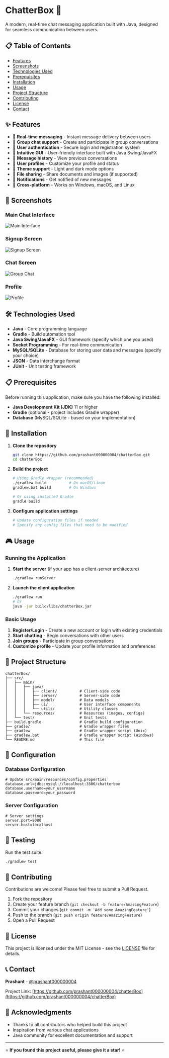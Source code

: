 # ChatterBox 💬

A modern, real-time chat messaging application built with Java, designed for seamless communication between users.


## 📋 Table of Contents

- [Features](#features)
- [Screenshots](#screenshots)
- [Technologies Used](#technologies-used)
- [Prerequisites](#prerequisites)
- [Installation](#installation)
- [Usage](#usage)
- [Project Structure](#project-structure)
- [Contributing](#contributing)
- [License](#license)
- [Contact](#contact)

## ✨ Features

- 💬 **Real-time messaging** - Instant message delivery between users
- 👥 **Group chat support** - Create and participate in group conversations
- 🔐 **User authentication** - Secure login and registration system
- 📱 **Intuitive GUI** - User-friendly interface built with Java Swing/JavaFX
- 🔄 **Message history** - View previous conversations
- 👤 **User profiles** - Customize your profile and status
- 🌙 **Theme support** - Light and dark mode options
- 📂 **File sharing** - Share documents and images (if supported)
- 🔔 **Notifications** - Get notified of new messages
- 🚀 **Cross-platform** - Works on Windows, macOS, and Linux

## 📸 Screenshots

### Main Chat Interface
![Main Interface](https://github.com/prashant000000004/chatterBox/blob/master/chatfifth.jpeg)

### Signup Screen
![Signup Screen](https://github.com/prashant000000004/chatterBox/blob/799400fa2fc29c084a0476810ef0a27661b7a2c8/chatfirst.jpeg)

### Chat Screen
![Group Chat](https://github.com/prashant000000004/chatterBox/blob/799400fa2fc29c084a0476810ef0a27661b7a2c8/chatsecond.jpeg)

### Profile
![Profile](https://github.com/prashant000000004/chatterBox/blob/799400fa2fc29c084a0476810ef0a27661b7a2c8/chatthird.jpeg)


## 🛠️ Technologies Used

- **Java** - Core programming language
- **Gradle** - Build automation tool
- **Java Swing/JavaFX** - GUI framework (specify which one you used)
- **Socket Programming** - For real-time communication
- **MySQL/SQLite** - Database for storing user data and messages (specify your choice)
- **JSON** - Data interchange format
- **JUnit** - Unit testing framework

## 📋 Prerequisites

Before running this application, make sure you have the following installed:

- **Java Development Kit (JDK)** 11 or higher
- **Gradle** (optional - project includes Gradle wrapper)
- **Database** (MySQL/SQLite - based on your implementation)

## 🚀 Installation

1. **Clone the repository**
   ```bash
   git clone https://github.com/prashant000000004/chatterBox.git
   cd chatterBox
   ```

2. **Build the project**
   ```bash
   # Using Gradle wrapper (recommended)
   ./gradlew build          # On macOS/Linux
   gradlew.bat build        # On Windows
   
   # Or using installed Gradle
   gradle build
   ```

3. **Configure application settings**
   ```bash
   # Update configuration files if needed
   # Specify any config files that need to be modified
   ```

## 🎮 Usage

### Running the Application

1. **Start the server** (if your app has a client-server architecture)
   ```bash
   ./gradlew runServer
   ```

2. **Launch the client application**
   ```bash
   ./gradlew run
   # Or
   java -jar build/libs/chatterBox.jar
   ```

### Basic Usage

1. **Register/Login** - Create a new account or login with existing credentials
2. **Start chatting** - Begin conversations with other users
3. **Join groups** - Participate in group conversations
4. **Customize profile** - Update your profile information and preferences

## 📁 Project Structure

```
chatterBox/
├── src/
│   ├── main/
│   │   ├── java/
│   │   │   ├── client/          # Client-side code
│   │   │   ├── server/          # Server-side code
│   │   │   ├── model/           # Data models
│   │   │   ├── ui/              # User interface components
│   │   │   └── utils/           # Utility classes
│   │   └── resources/           # Resources (images, configs)
│   └── test/                    # Unit tests
├── build.gradle                 # Gradle build configuration
├── gradle/                      # Gradle wrapper files
├── gradlew                      # Gradle wrapper script (Unix)
├── gradlew.bat                  # Gradle wrapper script (Windows)
└── README.md                    # This file
```

## 🔧 Configuration

### Database Configuration
```properties
# Update src/main/resources/config.properties
database.url=jdbc:mysql://localhost:3306/chatterbox
database.username=your_username
database.password=your_password
```

### Server Configuration
```properties
# Server settings
server.port=8080
server.host=localhost
```

## 🧪 Testing

Run the test suite:
```bash
./gradlew test
```

## 🤝 Contributing

Contributions are welcome! Please feel free to submit a Pull Request.

1. Fork the repository
2. Create your feature branch (`git checkout -b feature/AmazingFeature`)
3. Commit your changes (`git commit -m 'Add some AmazingFeature'`)
4. Push to the branch (`git push origin feature/AmazingFeature`)
5. Open a Pull Request

## 📝 License

This project is licensed under the MIT License - see the [LICENSE](LICENSE) file for details.

## 📞 Contact

**Prashant** - [@prashant000000004](https://github.com/prashant000000004)

Project Link: [https://github.com/prashant000000004/chatterBox](https://github.com/prashant000000004/chatterBox)

## 🙏 Acknowledgments

- Thanks to all contributors who helped build this project
- Inspiration from various chat applications
- Java community for excellent documentation and support

---

⭐ **If you found this project useful, please give it a star!** ⭐
